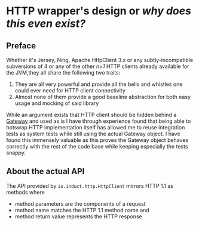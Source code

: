 # HTTP wrapper's design or _why does this even exist?_

## Preface

Whether it's Jersey, Ning, Apache HttpClient 3.x or any subtly-incompatible subversions of 4 or any of the other *n+1*
HTTP clients already available for the JVM,they all share the following two traits:

 1. They are all very powerful and provide all the bells and whistles one could ever need for HTTP client connectivity
 2. Almost none of them provide a good baseline abstraction for both easy usage and mocking of said library

While an argument exists that HTTP client should be hidden behind a
[Gateway](http://martinfowler.com/eaaCatalog/gateway.html) and used as is I have through experience found that being
able to hotswap HTTP implementation itself has allowed me to reuse integration tests as system tests while still using
the actual Gateway object. I have found this immensely valuable as this proves the Gateway object behaves correctly with
the rest of the code base while keeping especially the tests snappy.

## About the actual API

The API provided by `io.induct.http.HttpClient` mirrors HTTP 1.1 as methods where

 - method parameters are the components of a request
 - method name matches the HTTP 1.1 method name and
 - method return value represents the HTTP response
